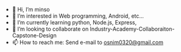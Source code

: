 - 👋 Hi, I’m minso
- 👀 I’m interested in Web programming, Android, etc...
- 🌱 I’m currently learning python, Node.js, Express, 
- 💞️ I’m looking to collaborate on Industry-Academy-Collaboraiton-Capstone-Design
- 📫 How to reach me: Send e-mail to osnim0320@gmail.com

<!---
osnim/osnim is a ✨ special ✨ repository because its `README.md` (this file) appears on your GitHub profile.
You can click the Preview link to take a look at your changes.
--->

